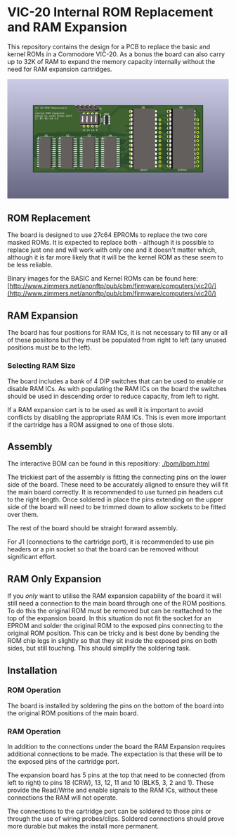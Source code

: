 # VIC-20 Internal ROM Replacement and RAM Expansion #

This repository contains the design for a PCB to replace the
basic and kernel ROMs in a Commodore VIC-20. As a bonus the
board can also carry up to 32K of RAM to expand the memory
capacity internally without the need for RAM expansion 
cartridges.

![./VIC-20-InternalRAM.png](./VIC-20-InternalRAM.png)

## ROM Replacement

The board is designed to use 27c64 EPROMs to replace the
two core masked ROMs. It is expected to replace both - 
although it is possible to replace just one and will 
work with only one and it doesn't matter which, although
it is far more likely that it will be the kernel ROM
as these seem to be less reliable.

Binary images for the BASIC and Kernel ROMs can be
found here: [http://www.zimmers.net/anonftp/pub/cbm/firmware/computers/vic20/](http://www.zimmers.net/anonftp/pub/cbm/firmware/computers/vic20/)

## RAM Expansion

The board has four positions for RAM ICs, it is not
necessary to fill any or all of these posiitons but
they must be populated from right to left (any
unused positions must be to the left).

### Selecting RAM Size

The board includes a bank of 4 DIP switches that can be
used to enable or disable RAM ICs. As with populating the
RAM ICs on the board the switches should be used in
descending order to reduce capacity, from left to right.

If a RAM expansion cart is to be used as well it is important
to avoid conflicts by disabling the appropriate RAM ICs.
This is even more important if the cartridge has a ROM
assigned to one of those slots.

## Assembly

The interactive BOM can be found in this repositiory:
[./bom/ibom.html](bom/ibom.html)

The trickiest part of the assembly is fitting the connecting
pins on the lower side of the board. These need to be 
accurately aligned to ensure they will fit the main board
correctly. It is recommended to use turned pin headers cut
to the right length. Once soldered in place the pins 
extending on the upper side of the board will need to be 
trimmed down to allow sockets to be fitted over them.

The rest of the board should be straight forward assembly.

For J1 (connections to the cartridge port), it is recommended
to use pin headers or a pin socket so that the board can
be removed without significant effort.

## RAM Only Expansion ##

If you *only* want to utilise the RAM expansion capability
of the board it will still need a connection to the main
board through one of the ROM positions. To do this the
original ROM must be removed but can be reattached to 
the top of the expansion board. In this situation do not
fit the socket for an EPROM and solder the original ROM
to the exposed pins connecting to the original ROM
position. This can be tricky and is best done by bending
the ROM chip legs in slightly so that they sit inside
the exposed pins on both sides, but still touching. This
should simplify the soldering task.

## Installation ##

### ROM Operation

The board is installed by soldering the pins on the 
bottom of the board into the original ROM positions of
the main board.

### RAM Operation

In addition to the connections under the board the
RAM Expansion requires additional connections to be
made. The expectation is that these will be to the
exposed pins of the cartridge port.

The expansion board has 5 pins at the top that 
need to be connected (from left to right) to
pins 18 (CRW), 13, 12, 11 and 10 (BLK5, 3, 2 and 1).
These provide the Read/Write and enable signals
to the RAM ICs, without these connections the
RAM will not operate.

The connections to the cartridge port can be
soldered to those pins or through the use of
wiring probes/clips. Soldered connections
should prove more durable but makes the install
more permanent.